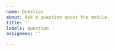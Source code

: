 ```yaml
---
name: Question
about: Ask a question about the module.
title: ''
labels: question
assignees: ''

---
```


<!--

 **IMPORTANT!**
Please make sure to look for an answer to your question in our documentation before asking a question here.

If relevant to your question, provide nuxt-i18n configuration.

If you have a general question regarding nuxt-i18n use Discord `modules` channel. Thanks!

Documentation: https://nuxt-community.github.io/nuxt-i18n/
Nuxt Discord: https://discord.nuxtjs.org/

-->
